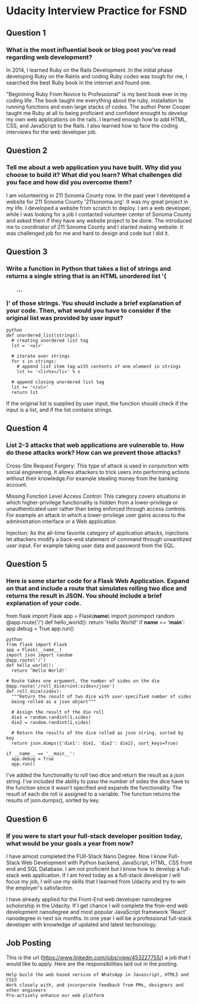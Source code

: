 # Udacity Interview Practice for FSND

## Question 1
### What is the most influential book or blog post you’ve read regarding web development?
  In 2014, I learned Ruby on the Rails Development. In the initial phase developing Ruby on the Rainls and coding Ruby codes was tough for me, I searched the best Ruby book in the internet and found one. 

  "Beginining Ruby From Novice to Professional" is my best book ever in my coding life. The book taught me everything about the ruby, installation to running functions and even large stacks of codes. The author Perer Cooper taught me Ruby at all to being proficient and confident enought to develop my own web applications on the rails. I learned enough how to add HTML, CSS, and JavaScript to the Rails. I also learned how to face the coding interviews for the web developer job.

## Question 2
###	Tell me about a web application you have built. Why did you choose to build it? What did you learn? What challenges did you face and how did you overcome them?

I am volunteering in 211 Sonoma County now. In the past year I developed a website for 211 Sonoma County '211sonoma.org'. It was my great project in my life. I developed a website from scratch to deploy. I am a web developer, while I was looking for a job I contacted volunteer center of Sonoma County and asked them if they have any website project to be done. The introduced me to coordinator of 211 Sonoma County and I started making website. It was challenged job for me and hard to design and code but I did it.

## Question 3
###	Write a function in Python that takes a list of strings and returns a single string that is an HTML unordered list '(<ul>...</ul>)' of those strings. You should include a brief explanation of your code. Then, what would you have to consider if the original list was provided by user input?

```
python
def unordered_list(strings):
  # creating unordered list tag
  lst = '<ul>'

  # iterate over strings
  for s in strings:
    # append list item tag with contents of one element in strings
    lst += '<li>%s</li>' % s

  # append closing unordered list tag
  lst += '</ul>'
  return lst
```

If the original list is supplied by user input, the function should check if the input is a list, and if the list contains strings.

## Question 4
###	List 2-3 attacks that web applications are vulnerable to. How do these attacks work? How can we prevent those attacks? 
Cross-Site Request Forgery: This type of attack is used in conjunction with social engineering. It allows attackers to trick users into performing actions without their knowledge.For example stealing money from the banking account.

Missing Function Level Access Control: This category covers situations in which higher-privilege functionality is hidden from a lower-privilege or unauthenticated user rather than being enforced through access controls. For example an attack in which a lower-privilege user gains access to the administration interface or a Web application. 

Injection: As the all-time favorite category of application attacks, injections let attackers modify a back-end statement of command through unsanitized user input. For example taking user data and password from the SQL.

## Question 5
###	Here is some starter code for a Flask Web Application. Expand on that and include a route that simulates rolling two dice and returns the result in JSON. You should include a brief explanation of your code.
from flask import Flask
app = Flask(__name__)
import jsonimport random
@app.route('/')
def hello_world():
return 'Hello World!'
if __name__ == '__main__':
app.debug = True
app.run()

```
python
from flask import Flask
app = Flask(__name__)
import json import random
@app.route('/')
def hello_world():
  return 'Hello World!'

# Route takes one argument, the number of sides on the die
@app.route('/roll_dice/<int:sides>/json')
def roll_dice(sides):
  """Return the result of two dice with user-specified number of sides
  being rolled as a json object"""

  # Assign the result of the die roll
  die1 = random.randint(1,sides)
  die2 = random.randint(1,sides)

  # Return the results of the dice rolled as json string, sorted by key
  return json.dumps({'die1': die1, 'die2': die2}, sort_keys=True)

if __name__ == '__main__':
  app.debug = True
  app.run()
```

I've added the functionality to roll two dice and return the result as a json string. 
I've included the ability to pass the number of sides the dice have to the function since it wasn't specified and expands the functionality. 
The result of each die roll is assigned to a variable. The function returns the results of json.dumps(), sorted by key.


## Question 6
### If you were to start your full-stack developer position today, what would be your goals a year from now?
I have almost completed the FUll-Stack Nano Degree. Now I know Full-Stack Web Development with Python backend, JavaScript, HTML, CSS front end and SQL Database. I am not proficient but I know how to develop a full-stack web application. If I am hired today as a full-stack developer I will focus my job, I will use my skills that I learned from Udacity and try to win the employer's satisfaciton. 

I have already applied for the Front-End web developer nanodegree scholorship in the Udacity. If I get chance I will complete the fron-end web development nanodegree and most popular JavaScript framework 'React' nanodegree in next six months. In one year I will be a professional full-stack developer with knowledge of updated and latest techonology. 

## Job Posting
This is the url (https://www.linkedin.com/jobs/view/453227755/) a job that I would like to apply. Here are the responsibilities laid out in the posting.
```
Help build the web based version of WhatsApp in Javascript, HTML5 and CSS3
Work closely with, and incorporate feedback from PMs, designers and other engineers
Pro-actively enhance our web platform
```

